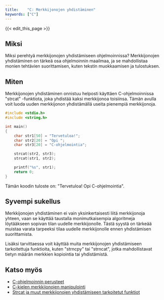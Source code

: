 ```yaml
---
title:    "C: Merkkijonojen yhdistäminen"
keywords: ["C"]
---
```


{{< edit_this_page >}}

## Miksi

Miksi perehtyä merkkijonojen yhdistämiseen ohjelmoinnissa? Merkkijonojen yhdistäminen on tärkeä osa ohjelmoinnin maailmaa, ja se mahdollistaa monien tehtävien suorittamisen, kuten tekstin muokkaamisen ja tulostuksen.

## Miten

Merkkijonojen yhdistäminen onnistuu helposti käyttäen C-ohjelmoinnissa "strcat" -funktiota, joka yhdistää kaksi merkkijonoa toisiinsa. Tämän avulla voit luoda uuden merkkijonon yhdistämällä useita pienempiä merkkijonoja.

```C
#include <stdio.h>
#include <string.h>

int main()
{
    char str1[50] = "Tervetuloa!";
    char str2[20] = "Opi ";
    char str3[20] = "C-ohjelmointia";

    strcat(str2, str3);
    strcat(str1, str2);

    printf("%s", str1);
    return 0;
}
```

Tämän koodin tuloste on: "Tervetuloa! Opi C-ohjelmointia".

## Syvempi sukellus

Merkkijonojen yhdistäminen ei vain yksinkertaisesti liitä merkkijonoja yhteen, vaan se käyttää taustalla monimutkaisempia algoritmeja löytääkseen sopivan tilan uudelle merkkijonolle. Tästä syystä on tärkeää muistaa varata tarpeeksi tilaa uudelle merkkijonolle ennen yhdistämisen suorittamista.

Lisäksi tarvittaessa voit käyttää muita merkkijonojen yhdistämiseen tarkoitettuja funktioita, kuten "strncpy" tai "strncat", jotka mahdollistavat tietyn määrän merkkien kopiointia tai yhdistämistä.

## Katso myös

- [C-ohjelmoinnin perusteet](https://fi.wikipedia.org/wiki/C_(ohjelmointikieli))
- [C-kielen merkkijonojen manipulointi](https://www.tutorialspoint.com/cprogramming/c_strings.htm)
- [Strcat ja muut merkkijonojen yhdistämiseen tarkoitetut funktiot](https://www.programiz.com/c-programming/library-function/string.h/strcat)
